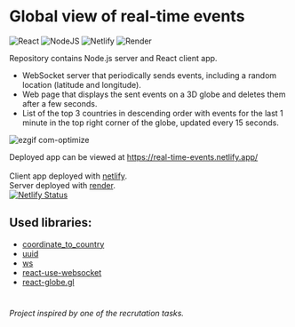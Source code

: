 # Global view of real-time events
![React](https://img.shields.io/badge/react-%2320232a.svg?style=for-the-badge&logo=react&logoColor=%2361DAFB) ![NodeJS](https://img.shields.io/badge/node.js-6DA55F?style=for-the-badge&logo=node.js&logoColor=white) ![Netlify](https://img.shields.io/badge/netlify-%23000000.svg?style=for-the-badge&logo=netlify&logoColor=#00C7B7) ![Render](https://img.shields.io/badge/Render-%46E3B7.svg?style=for-the-badge&logo=render&logoColor=white)

Repository contains Node.js server and React client app.
- WebSocket server that periodically sends events, including a random location (latitude and longitude).
- Web page that displays the sent events on a 3D globe and deletes them after a few seconds.
- List of the top 3 countries in descending order with events for the last 1 minute in the top right corner of the globe, updated every 15 seconds.

![ezgif com-optimize](https://github.com/m-wrzosk/real-time-events/assets/18627402/faef44f9-0906-408a-93a7-453b75786426)

Deployed app can be viewed at https://real-time-events.netlify.app/ \
\
Client app deployed with [netlify](https://www.netlify.com/). \
Server deployed with [render](https://render.com/). \
[![Netlify Status](https://api.netlify.com/api/v1/badges/5155289d-704e-4734-89c8-788920b91cbd/deploy-status)](https://app.netlify.com/sites/enchanting-selkie-196c0c/deploys) 

## Used libraries:
- [coordinate_to_country](https://www.npmjs.com/package/coordinate_to_country)
- [uuid](https://www.npmjs.com/package/uuid)
- [ws](https://www.npmjs.com/package/ws)
- [react-use-websocket](https://www.npmjs.com/package/react-use-websocket)
- [react-globe.gl](https://github.com/vasturiano/react-globe.gl)

# 
_Project inspired by one of the recrutation tasks._
